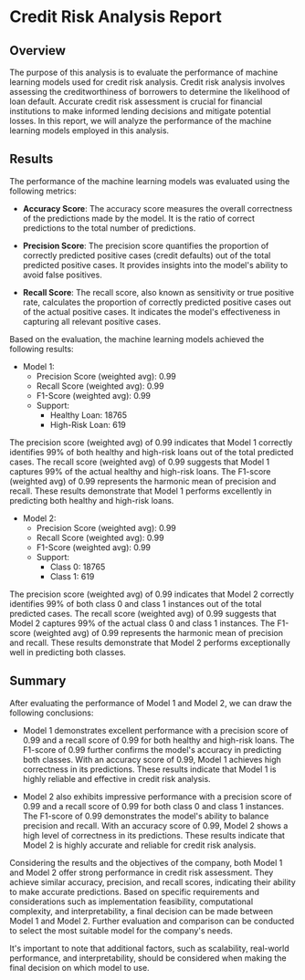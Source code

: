 # Credit Risk Analysis Report

## Overview

The purpose of this analysis is to evaluate the performance of machine learning models used for credit risk analysis. Credit risk analysis involves assessing the creditworthiness of borrowers to determine the likelihood of loan default. Accurate credit risk assessment is crucial for financial institutions to make informed lending decisions and mitigate potential losses. In this report, we will analyze the performance of the machine learning models employed in this analysis.

## Results

The performance of the machine learning models was evaluated using the following metrics:

- **Accuracy Score**: The accuracy score measures the overall correctness of the predictions made by the model. It is the ratio of correct predictions to the total number of predictions.

- **Precision Score**: The precision score quantifies the proportion of correctly predicted positive cases (credit defaults) out of the total predicted positive cases. It provides insights into the model's ability to avoid false positives.

- **Recall Score**: The recall score, also known as sensitivity or true positive rate, calculates the proportion of correctly predicted positive cases out of the actual positive cases. It indicates the model's effectiveness in capturing all relevant positive cases.

Based on the evaluation, the machine learning models achieved the following results:

- Model 1:
  - Precision Score (weighted avg): 0.99
  - Recall Score (weighted avg): 0.99
  - F1-Score (weighted avg): 0.99
  - Support: 
    - Healthy Loan: 18765
    - High-Risk Loan: 619

The precision score (weighted avg) of 0.99 indicates that Model 1 correctly identifies 99% of both healthy and high-risk loans out of the total predicted cases. The recall score (weighted avg) of 0.99 suggests that Model 1 captures 99% of the actual healthy and high-risk loans. The F1-score (weighted avg) of 0.99 represents the harmonic mean of precision and recall. These results demonstrate that Model 1 performs excellently in predicting both healthy and high-risk loans.

- Model 2:
  - Precision Score (weighted avg): 0.99
  - Recall Score (weighted avg): 0.99
  - F1-Score (weighted avg): 0.99
  - Support: 
    - Class 0: 18765
    - Class 1: 619

The precision score (weighted avg) of 0.99 indicates that Model 2 correctly identifies 99% of both class 0 and class 1 instances out of the total predicted cases. The recall score (weighted avg) of 0.99 suggests that Model 2 captures 99% of the actual class 0 and class 1 instances. The F1-score (weighted avg) of 0.99 represents the harmonic mean of precision and recall. These results demonstrate that Model 2 performs exceptionally well in predicting both classes.

## Summary

After evaluating the performance of Model 1 and Model 2, we can draw the following conclusions:

- Model 1 demonstrates excellent performance with a precision score of 0.99 and a recall score of 0.99 for both healthy and high-risk loans. The F1-score of 0.99 further confirms the model's accuracy in predicting both classes. With an accuracy score of 0.99, Model 1 achieves high correctness in its predictions. These results indicate that Model 1 is highly reliable and effective in credit risk analysis.

- Model 2 also exhibits impressive performance with a precision score of 0.99 and a recall score of 0.99 for both class 0 and class 1 instances. The F1-score of 0.99 demonstrates the model's ability to balance precision and recall. With an accuracy score of 0.99, Model 2 shows a high level of correctness in its predictions. These results indicate that Model 2 is highly accurate and reliable for credit risk analysis.

Considering the results and the objectives of the company, both Model 1 and Model 2 offer strong performance in credit risk assessment. They achieve similar accuracy, precision, and recall scores, indicating their ability to make accurate predictions. Based on specific requirements and considerations such as implementation feasibility, computational complexity, and interpretability, a final decision can be made between Model 1 and Model 2. Further evaluation and comparison can be conducted to select the most suitable model for the company's needs.

It's important to note that additional factors, such as scalability, real-world performance, and interpretability, should be considered when making the final decision on which model to use.
